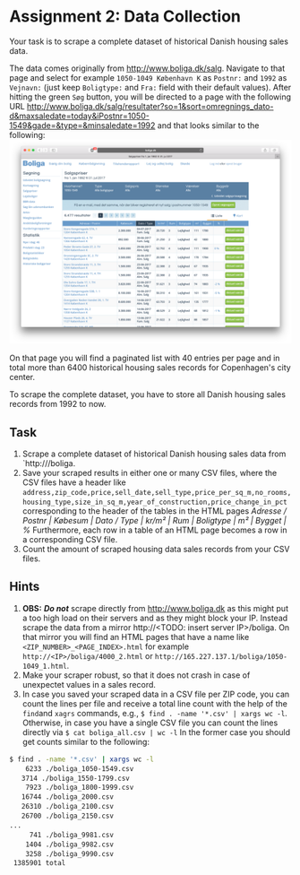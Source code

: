 # Assignment 2: Data Collection

Your task is to scrape a complete dataset of historical Danish housing sales data.

The data comes originally from http://www.boliga.dk/salg. Navigate to that page and select for example `1050-1049 København K` as `Postnr:` and `1992` as `Vejnavn:` (just keep `Boligtype:` and `Fra:` field with their default values). After hitting the green `Søg` button, you will be directed to a page with the following URL http://www.boliga.dk/salg/resultater?so=1&sort=omregnings_dato-d&maxsaledate=today&iPostnr=1050-1549&gade=&type=&minsaledate=1992  and that looks similar to the following:
![data_screenshot](./images/data_screenshot.png)

On that page you will find a paginated list with 40 entries per page and in total more than 6400 historical housing sales records for Copenhagen's city center.


To scrape the complete dataset, you have to store all Danish housing sales records from 1992 to now.


## Task
  1. Scrape a complete dataset of historical Danish housing sales data from `http://<IP>/boliga.
  2. Save your scraped results in either one or many CSV files, where the CSV files have a header like `address,zip_code,price,sell_date,sell_type,price_per_sq_m,no_rooms,housing_type,size_in_sq_m,year_of_construction,price_change_in_pct` corresponding to the header of the tables in the HTML pages _Adresse / Postnr | Købesum | Dato / Type | kr/m² | Rum | Boligtype | m² | Bygget | %_
  Furthermore, each row in a table of an HTML page becomes a row in a corresponding CSV file.
  3. Count the amount of scraped housing data sales records from your CSV files.


## Hints

  1. **OBS:** _**Do not**_ scrape directly from http://www.boliga.dk as this might put a too high load on their servers and as they might block your IP. Instead scrape the data from a mirror http://<TODO: insert server IP>/boliga. On that mirror you will find an HTML pages that have a name like `<ZIP_NUMBER>_<PAGE_INDEX>.html` for example `http://<IP>/boliga/4000_2.html` or `http://165.227.137.1/boliga/1050-1049_1.html`.
  2. Make your scraper robust, so that it does not crash in case of unexpectet values in a sales record.
  3. In case you saved your scraped data in a CSV file per ZIP code, you can count the lines per file and receive a total line count with the help of the `find`and `xagrs` commands, e.g., `$ find . -name '*.csv' | xargs wc -l`. Otherwise, in case you have a single CSV file you can count the lines directly via `$ cat boliga_all.csv | wc -l`
  In the former case you should get counts similar to the following:

  ```bash
  $ find . -name '*.csv' | xargs wc -l
      6233 ./boliga_1050-1549.csv
     3714 ./boliga_1550-1799.csv
      7923 ./boliga_1800-1999.csv
     16744 ./boliga_2000.csv
     26310 ./boliga_2100.csv
     26700 ./boliga_2150.csv
  ...
       741 ./boliga_9981.csv
      1404 ./boliga_9982.csv
      3258 ./boliga_9990.csv
   1385901 total
   ```